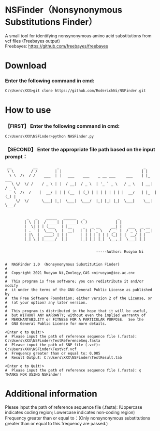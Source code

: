 # NSFinder（Nonsynonymous Substitutions Finder）
A small tool for identifying nonsynonymous amino acid substitutions from vcf files (Freebayes output)    
Freebayes: https://github.com/freebayes/freebayes


# Download
### Enter the following command in cmd: 
```
C:\Users\XXX>git clone https://github.com/RoderickNi/NSFinder.git
```

# How to use
### 【FIRST】 Enter the following command in cmd:    
```
C:\Users\XXX\NSFinder>python NASFinder.py
```
### 【SECOND】 Enter the appropriate file path based on the input prompt：
```
 __          __         _                                       _
 \ \        / /        | |                                     | |
  \ \  /\  / /    ___  | |   ___    ___    _ __ ___     ___    | |_    ___
   \ \/  \/ /    / _ \ | |  / __|  / _ \  | '_ ` _ \   / _ \   | __|  / _ \
    \  /\  /    |  __/ | | | (__  | (_) | | | | | | | |  __/   | |_  | (_) |
     \/  \/      \___| |_|  \___|  \___/  |_| |_| |_|  \___|    \__|  \___/


          _   _    _____   ______   _               _
         | \ | |  / ____| |  ____| (_)             | |
         |  \| | | (___   | |__     _   _ __     __| |   ___   _ __
         | . ` |  \___ \  |  __|   | | | '_ \   / _` |  / _ \ | '__|
         | |\  |  ____) | | |      | | | | | | | (_| | |  __/ | |
         |_| \_| |_____/  |_|      |_| |_| |_|  \__,_|  \___| |_|


                                          -----Author: Ruoyao Ni


#  NASFinder 1.0  (Nonsynonymous Substitution Finder)
#
#  Copyright 2021 Ruoyao Ni,Zoology,CAS <niruoyao@ioz.ac.cn>
#
#  This program is free software; you can redistribute it and/or modify
#  it under the terms of the GNU General Public License as published by
#  the Free Software Foundation; either version 2 of the License, or
#  (at your option) any later version.
#
#  This program is distributed in the hope that it will be useful,
#  but WITHOUT ANY WARRANTY; without even the implied warranty of
#  MERCHANTABILITY or FITNESS FOR A PARTICULAR PURPOSE.  See the
#  GNU General Public License for more details.

<Enter q to Quit!>
#  Please input the path of reference sequence file (.fasta): C:\Users\XXX\NSFinder\TestReferenceSeq.fasta
#  Please input the path of SNP file (.vcf): C:\Users\XXX\NSFinder\TestVcf.vcf
#  Frequency greater than or equal to: 0.005
#  Result Output: C:\Users\XXX\NSFinder\TestResult.tab

<Enter q to Quit!>
#  Please input the path of reference sequence file (.fasta): q
THANKS FOR USING NSFinder!
```
# Additional information
Please input the path of reference sequence file (.fasta): (Uppercase indicates coding region; Lowercase indicates non-coding region)    
Frequency greater than or equal to：(Only nonsynonymous substitutions greater than or equal to this frequency are passed.)    

